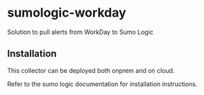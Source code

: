 # sumologic-workday

Solution to pull alerts from WorkDay to Sumo Logic


## Installation

This collector can be deployed both onprem and on cloud.

Refer to the sumo logic documentation for installation instructions.


